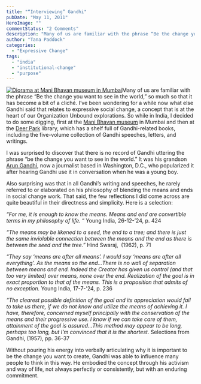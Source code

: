 ```yaml
---
title: "“Interviewing” Gandhi"
pubDate: "May 11, 2011"
HeroImage: ""
commentStatus: "2 Comments"
description: "Many of us are familiar with the phrase “Be the change you want to see in the world,” so much so that it has become a bit of a cliché. I’ve been wondering for a while now what else Gandhi said that relates to expressive social change, a concept that is at the heart of […]"
author: "Tana Paddock"
categories: 
  - "Expressive Change"
tags: 
  - "india"
  - "institutional-change"
  - "purpose"
---
```


[![](/Gandhithumb.jpg "Diorama at Mani Bhavan museum in Mumbai")](https://organizationunbound.org/wp-content/uploads/2011/05/Gandhithumb.jpg)Many of us are familiar with the phrase “Be the change you want to see in the world,” so much so that it has become a bit of a cliché. I’ve been wondering for a while now what else Gandhi said that relates to expressive social change, a concept that is at the heart of our Organization Unbound explorations. So while in India, I decided to do some digging, first at the [Mani Bhavan museum](http://www.gandhi-manibhavan.org/aboutus/aboutus_main.htm) in Mumbai and then at the [Deer Park](http://www.deerpark.in/) library, which has a shelf full of Gandhi-related books, including the five-volume collection of Gandhi speeches, letters, and writings.

I was surprised to discover that there is no record of Gandhi uttering the phrase “be the change you want to see in the world.” It was his grandson [Arun Gandhi](http://www.arungandhi.org/), now a journalist based in Washington, D.C., who popularized it after hearing Gandhi use it in conversation when he was a young boy.

Also surprising was that in all Gandhi’s writing and speeches, he rarely referred to or elaborated on his philosophy of blending the means and ends in social change work. That said, the few reflections I did come across are quite beautiful in their directness and simplicity. Here is a selection:

_“For me, it is enough to know the means. Means and end are convertible terms in my philosophy of life._ “ Young India, 26-12-’24, p. 424

_“The means may be likened to a seed, the end to a tree; and there is just the same inviolable connection between the means and the end as there is between the seed and the tree.”_ Hind Swaraj,  (1962), p. 71

_“They say ‘means are after all means’. I would say ‘means are after all everything’. As the means so the end…There is no wall of separation between means and end. Indeed the Creator has given us control (and that too very limited) over means, none over the end. Realization of the goal is in exact proportion to that of the means. This is a proposition that admits of no exception._ Young India, 17-7-’24, p. 236

_“The clearest possible definition of the goal and its appreciation would fail to take us there, if we do not know and utilize the means of achieving it. I have, therefore, concerned myself principally with the conservation of the means and their progressive use. I know if we can take care of them, attainment of the goal is assured…This method may appear to be long, perhaps too long, but I’m convinced that it is the shortest._ Selections from Gandhi, (1957), pp. 36-37

Without pouring his energy into verbally articulating why it is important to be the change you want to create, Gandhi was able to influence many people to think in this way. He embodied the concept through his activism and way of life, not always perfectly or consistently, but with an enduring commitment.
